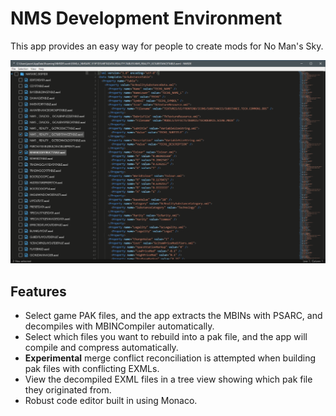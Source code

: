 # NMS Development Environment

This app provides an easy way for people to create mods for No Man's Sky.

![screenshot](https://github.com/jaszhix/nmsde/raw/master/screenshot.png)

## Features

  * Select game PAK files, and the app extracts the MBINs with PSARC, and decompiles with MBINCompiler automatically.
  * Select which files you want to rebuild into a pak file, and the app will compile and compress automatically.
  * **Experimental** merge conflict reconciliation is attempted when building pak files with conflicting EXMLs.
  * View the decompiled EXML files in a tree view showing which pak file they originated from.
  * Robust code editor built in using Monaco.
